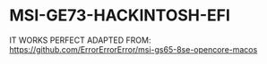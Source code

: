 # MSI-GE73-HACKINTOSH-EFI
IT WORKS PERFECT
ADAPTED FROM: https://github.com/ErrorErrorError/msi-gs65-8se-opencore-macos
